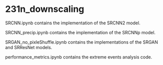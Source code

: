 # 231n_downscaling

SRCNN.ipynb contains the implementation of the SRCNN2 model.

SRCNN_precip.ipynb contains the implementation of the SRCNNp model.

SRGAN_no_pixleShuffle.ipynb contains the implementations of the SRGAN and SRResNet models.

performance_metrics.ipynb contains the extreme events analysis code.
